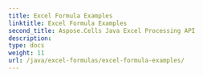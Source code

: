 ```yaml
---
title: Excel Formula Examples
linktitle: Excel Formula Examples
second_title: Aspose.Cells Java Excel Processing API
description: 
type: docs
weight: 11
url: /java/excel-formulas/excel-formula-examples/
---
```

